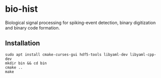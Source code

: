 # bio-hist

Biological signal processing for spiking-event detection, binary digitization and binary code formation.

## Installation

```
sudo apt install cmake-curses-gui hdf5-tools libyaml-dev libyaml-cpp-dev
mkdir bin && cd bin
cmake ..
make
```


